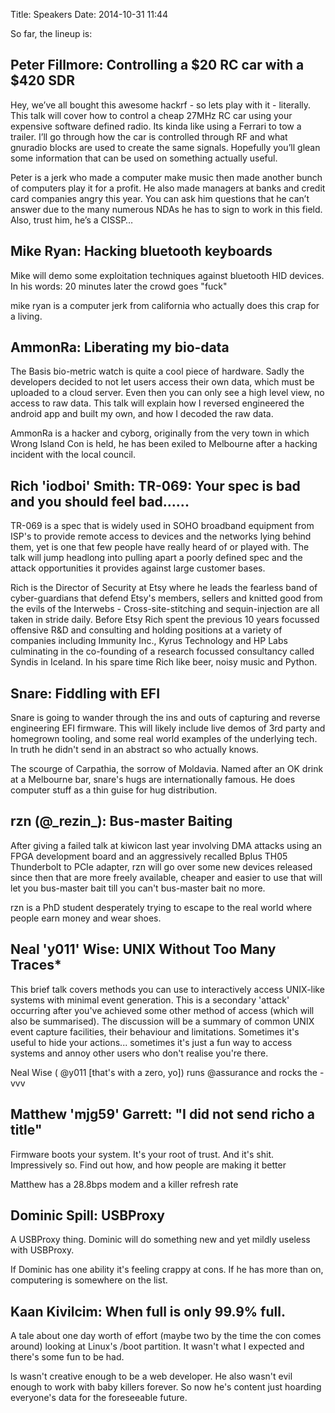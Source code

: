 Title: Speakers
Date: 2014-10-31 11:44

So far, the lineup is:

## Peter Fillmore: Controlling a $20 RC car with a $420 SDR

Hey, we’ve all bought this awesome hackrf - so lets play with it - literally.
This talk will cover how to control a cheap 27MHz RC car using your expensive
software defined radio.  Its kinda like using a Ferrari to tow a trailer.
I’ll go through how the car is controlled through RF and what gnuradio blocks
are used to create the same signals.  Hopefully you’ll glean some information
that can be used on something actually useful.

Peter is a jerk who made a computer make music then made another bunch of
computers play it for a profit.
He also made managers at banks and credit card companies angry this year.
You can ask him questions that he can’t answer due to the many numerous NDAs he
has to sign to work in this field.  Also, trust him, he’s a CISSP…

## Mike Ryan: Hacking bluetooth keyboards

Mike will demo some exploitation techniques against bluetooth HID devices.
In his words: 20 minutes later the crowd goes "fuck"

mike ryan is a computer jerk from california who actually does this crap for a living.

## AmmonRa: Liberating my bio-data

The Basis bio-metric watch is quite a cool piece of hardware. Sadly the
developers decided to not let users access their own data, which must be
uploaded to a cloud server. Even then you can only see a high level view, no
access to raw data. This talk will explain how I reversed engineered the
android app and built my own, and how I decoded the raw data.

AmmonRa is a hacker and cyborg, originally from the very town in which Wrong
Island Con is held, he has been exiled to Melbourne after a hacking incident
with the local council.

## Rich 'iodboi' Smith: TR-069: Your spec is bad and you should feel bad......

TR-069 is a spec that is widely used in SOHO broadband equipment from ISP's to
provide remote access to devices and the networks lying behind them, yet is one
that few people have really heard of or played with. The talk will jump
headlong into pulling apart a poorly defined spec and the attack opportunities
it provides against large customer bases.

Rich is the Director of Security at Etsy where he leads the fearless band of
cyber-guardians that defend Etsy's members, sellers and knitted good from the
evils of the Interwebs - Cross-site-stitching and sequin-injection are all
taken in stride daily. Before Etsy Rich spent the previous 10 years focussed
offensive R&D and consulting and holding positions at a variety of companies
including Immunity Inc., Kyrus Technology and HP Labs culminating in the
co-founding of a research focussed consultancy called Syndis in Iceland. In his
spare time Rich like beer, noisy music and Python.

## Snare: Fiddling with EFI

Snare is going to wander through the ins and outs of capturing and reverse
engineering EFI firmware. This will likely include live demos of 3rd party and
homegrown tooling, and some real world examples of the underlying tech. In
truth he didn't send in an abstract so who actually knows.

The scourge of Carpathia, the sorrow of Moldavia. Named after an OK drink at a
Melbourne bar, snare's hugs are internationally famous. He does computer stuff
as a thin guise for hug distribution.

## rzn (@\_rezin\_): Bus-master Baiting

After giving a failed talk at kiwicon last year involving DMA attacks using an
FPGA development board and an aggressively recalled Bplus TH05 Thunderbolt to
PCIe adapter, rzn will go over some new devices released since then that are
more freely available, cheaper and easier to use that will let you bus-master
bait till you can't bus-master bait no more.

rzn is a PhD student desperately trying to escape to the real world where
people earn money and wear shoes.

## Neal 'y011' Wise: UNIX Without Too Many Traces*

This brief talk covers methods you can use to interactively access UNIX-like
systems with minimal event generation.  This is a secondary 'attack' occurring
after you've achieved some other method of access (which will also be
summarised). The discussion will be a summary of common UNIX event capture
facilities, their behaviour and limitations. Sometimes it's useful to hide your
actions... sometimes it's just a fun way to access systems and annoy other
users who don't realise you're there.

Neal Wise ( @y011 [that's with a zero, yo]) runs @assurance and rocks the -vvv

## Matthew 'mjg59' Garrett: "I did not send richo a title"

Firmware boots your system. It's your root of trust. And it's shit.
Impressively so. Find out how, and how people are making it better

Matthew has a 28.8bps modem and a killer refresh rate

## Dominic Spill: USBProxy

A USBProxy thing.  Dominic will do something new and yet mildly useless with
USBProxy.

If Dominic has one ability it's feeling crappy at cons.  If he has more than
on, computering is somewhere on the list.

## Kaan Kivilcim: When full is only 99.9% full.

A tale about one day worth of effort (maybe two by the time the con comes
around) looking at Linux's /boot partition. It wasn't what I expected and
there's some fun to be had.

ls wasn't creative enough to be a web developer. He also wasn't evil enough to
work with baby killers forever. So now he's content just hoarding everyone's
data for the foreseeable future.
